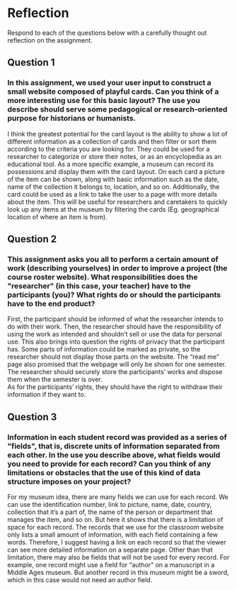 # Reflection

Respond to each of the questions below with a carefully thought out reflection on the assignment.

## Question 1
### In this assignment, we used your user input to construct a small website composed of playful cards. Can you think of a more interesting use for this basic layout? The use you describe should serve some pedagogical or research-oriented purpose for historians or humanists.
I think the greatest potential for the card layout is the ability to show a lot of different information as a collection of cards and then filter or sort them according to the criteria you are looking for. They could be used for a researcher to categorize or store their notes, or as an encyclopedia as an educational tool. As a more specific example, a museum can record its possessions and display them with the card layout. On each card a picture of the item can be shown, along with basic information such as the date, name of the collection it belongs to, location, and so on. Additionally, the card could be used as a link to take the user to a page with more details about the item. This will be useful for researchers and caretakers to quickly look up any items at the museum by filtering the cards (Eg. geographical location of where an item is from).

## Question 2
### This assignment asks you all to perform a certain amount of work (describing yourselves) in order to improve a project (the course roster website). What responsibilities does the "researcher" (in this case, your teacher) have to the participants (you)? What rights do or should the participants have to the end product? 
First, the participant should be informed of what the researcher intends to do with their work. Then, the researcher should have the responsibility of using the work as intended and shouldn’t sell or use the data for personal use. This also brings into question the rights of privacy that the participant has. Some parts of information could be marked as private, so the researcher should not display those parts on the website. The “read me” page also promised that the webpage will only be shown for one semester. The researcher should securely store the participants’ works and dispose them when the semester is over.  
As for the participants’ rights, they should have the right to withdraw their information if they want to.

## Question 3
### Information in each student record was provided as a series of "fields", that is, discrete units of information separated from each other. In the use you describe above, what fields would you need to provide for each record? Can you think of any limitations or obstacles that the use of this kind of data structure imposes on your project?
For my museum idea, there are many fields we can use for each record. We can use the identification number, link to picture, name, date, country, collection that it’s a part of, the name of the person or department that manages the item, and so on. But here it shows that there is a limitation of space for each record. The records that we use for the classroom website only lists a small amount of information, with each field containing a few words. Therefore, I suggest having a link on each record so that the viewer can see more detailed information on a separate page. Other than that limitation, there may also be fields that will not be used for every record. For example, one record might use a field for “author” on a manuscript in a Middle Ages museum. But another record in this museum might be a sword, which in this case would not need an author field.